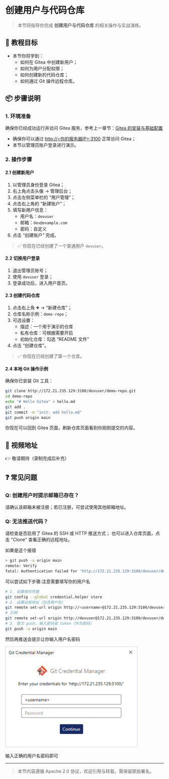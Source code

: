 # 创建用户与代码仓库

> 本节将指导你完成 **创建用户与代码仓库** 的相关操作与实战演练。

## 🎯 教程目标

- 本节你将学到：
  - 如何在 Gitea 中创建新用户；
  - 如何为用户分配权限；
  - 如何创建新的代码仓库；
  - 如何通过 Git 操作远程仓库。

## 📦 步骤说明

### 1. 环境准备

确保你已经成功运行并访问 Gitea 服务，参考上一章节：[Gitea 的安装与基础配置](../../gitea/install/README.md)

- 确保你可以通过 [http://<你的服务器IP>:3100](http://172.21.235.129:3100) 正常访问 Gitea；
- 本节以管理员账户登录进行演示。

### 2. 操作步骤

#### 2.1 创建新用户

1. 以管理员身份登录 Gitea；
2. 右上角点击头像 → 管理后台；
3. 点击左侧菜单栏的 “用户管理”；
4. 点击右上角的 “新建账户”；
5. 填写新用户信息：
   - 用户名：`devuser`
   - 邮箱：`dev@example.com`
   - 密码：自定义
6. 点击 “创建账户” 完成。

> ✅ 你现在已经创建了一个普通用户 `devuser`。

#### 2.2 切换用户登录

1. 退出管理员账号；
2. 使用 `devuser` 登录；
3. 登录成功后，进入用户首页。

#### 2.3 创建代码仓库

1. 点击右上角 ➕ → “新建仓库”；
2. 仓库名称示例：`demo-repo`；
3. 可选设置：
   - 描述：一个用于演示的仓库
   - 私有仓库：可根据需要开启
   - 初始化仓库：勾选 “README 文件”
4. 点击 “创建仓库”。

> ✅ 你现在已经创建了第一个仓库。

#### 2.4 本地 Git 操作示例

确保你已安装 Git 工具：

```bash
git clone http://172.21.235.129:3100/devuser/demo-repo.git
cd demo-repo
echo "# Hello Gitea" > hello.md
git add .
git commit -m "init: add hello.md"
git push origin main
```

你现在可以回到 Gitea 页面，刷新仓库页面看到你刚刚提交的内容。

## 🎥 视频地址

👉 敬请期待（录制完成后补充）

## ❓ 常见问题

### Q: 创建用户时提示邮箱已存在？

请确认该邮箱未被注册；若已注册，可尝试使用其他邮箱地址。

### Q: 无法推送代码？

请检查是否启用了 Gitea 的 SSH 或 HTTP 推送方式；
也可以进入仓库页面，点击 "Clone" 查看正确的远程地址。

如果是这个报错

```bash
> git push -u origin main
remote: Verify
fatal: Authentication failed for 'http://172.21.235.129:3100/devuser/demo-repo.git/'
```

可以尝试如下步骤:注意<username>需要填写你的用户名

```bash
# 1. 设置保存凭据
git config --global credential.helper store
# 2. 设置远程地址（包含用户名）
git remote set-url origin http://<username>@172.21.235.129:3100/devuser/demo-repo.git
# 示例
git remote set-url origin http://devuser@172.21.235.129:3100/devuser/demo-repo.git
# 3. 首次 push，输入密码或 token（作为密码）
git push -u origin main
```

然后再推送会提示让你输入用户名密码

![image-20250611113500409](assets/README/image-20250611113500409.png)



输入正确的用户名密码即可

---

> 本节内容遵循 Apache 2.0 协议，欢迎引用与转载，需保留原始署名。
